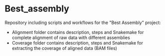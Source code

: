 # Best_assembly
Repository including scripts and workflows for the "Best Assembly" project:

* Alignment folder contains description, steps and Snakemake for complete alignment of raw data with different assemblies
* Coverage folder contains description, steps and Snakemake for extracting the coverage of aligned data (BAM files)
